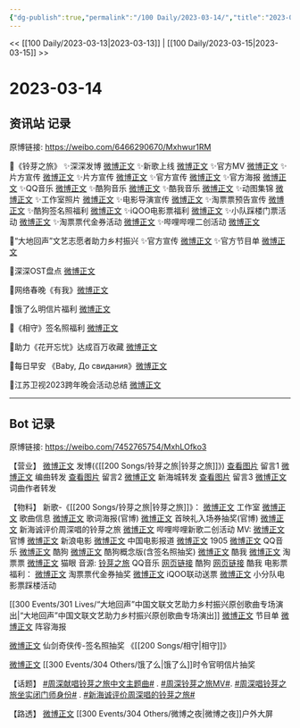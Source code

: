 ```yaml
---
{"dg-publish":true,"permalink":"/100 Daily/2023-03-14/","title":"2023-03-14","created":"2023-03-15T16:20:29.243+08:00","updated":"2023-03-16T17:40:37.132+08:00"}
---
```



<< [[100 Daily/2023-03-13\|2023-03-13]] | [[100 Daily/2023-03-15\|2023-03-15]] >>

# 2023-03-14

## 资讯站 记录

原博链接: https://weibo.com/6466290670/Mxhwur1RM

🌟《铃芽之旅》
✨深深发博 [微博正文](https://weibo.com/6466290670/4879134620387118)
✨新歌上线 [微博正文](https://weibo.com/6466290670/4878984528005867)
✨官方MV [微博正文](https://weibo.com/6466290670/4879143467224716)
✨片方宣传 [微博正文](https://weibo.com/6466290670/4879222642836838)
✨片方宣传 [微博正文](https://weibo.com/6466290670/4879135585078877)
✨官方宣传 [微博正文](https://weibo.com/6466290670/4879135904366660)
✨官方海报 [微博正文](https://weibo.com/6466290670/4879142741345197)
✨QQ音乐 [微博正文](https://weibo.com/6466290670/4879142196089598)
✨酷狗音乐 [微博正文](https://weibo.com/6466290670/4879141335992417)
✨酷我音乐 [微博正文](https://weibo.com/6466290670/4879141768267500)
✨动图集锦 [微博正文](https://weibo.com/6466290670/4879220139099129)
✨工作室照片 [微博正文](https://weibo.com/6466290670/4879142292819877)
✨电影导演宣传 [微博正文](https://weibo.com/6466290670/4879266557462561)
✨淘票票预告宣传 [微博正文](https://weibo.com/6466290670/4879268390113769)
✨酷狗签名照福利 [微博正文](https://weibo.com/6466290670/4879272911574634)
✨iQOO电影票福利 [微博正文](https://weibo.com/6466290670/4879139225472542)
✨小队踩楼门票活动 [微博正文](https://weibo.com/6466290670/4879229446259819)
✨淘票票代金券活动 [微博正文](https://weibo.com/6466290670/4879267160919989)
✨哔哩哔哩二创活动 [微博正文](https://weibo.com/6466290670/4879274916185555)

🌟“大地回声”文艺志愿者助力乡村振兴
✨官方宣传 [微博正文](https://weibo.com/6466290670/4879197073312526)
✨官方节目单 [微博正文](https://weibo.com/6466290670/4879198809754758)

🌟深深OST盘点 [微博正文](https://weibo.com/6466290670/4879223267790348)

🌟网络春晚《有我》[微博正文](https://weibo.com/6466290670/4879217063890564)

🌟饿了么明信片福利 [微博正文](https://weibo.com/6466290670/4879268033332309)

🌟《相守》签名照福利 [微博正文](https://weibo.com/6466290670/4879205541611520)

🌟助力《花开忘忧》达成百万收藏 [微博正文](https://weibo.com/6466290670/4879267794523142)

🌟每日早安 《Baby, До свидания》[微博正文](https://weibo.com/6466290670/4879110575493254)

🌟江苏卫视2023跨年晚会活动总结 [微博正文](https://weibo.com/6466290670/4879203973467381)

---
## Bot 记录

原博链接: https://weibo.com/7452765754/MxhLOfko3

【营业】
[微博正文](https://weibo.com/1736988591/4879132095939376) 发博(《[[200 Songs/铃芽之旅\|铃芽之旅]]》)
[查看图片](https://wx4.sinaimg.cn/large/0088n2Pggy1hbzsii3syxj30yi07ajrm.jpg) 留言1 [微博正文](https://weibo.com/6116796498/4879151292748110) 编曲转发
[查看图片](https://wx4.sinaimg.cn/large/0088n2Pggy1hbzsimffgrj30yi0ey0tj.jpg) 留言2 [微博正文](https://weibo.com/7013443371/4879139818178407) 新海城转发
[查看图片](https://wx2.sinaimg.cn/large/0088n2Pggy1hbzsiqbdrlj30yi077mxd.jpg) 留言3 [微博正文](https://weibo.com/6160822141/4879172876899126) 词曲作者转发

【物料】
新歌-《[[200 Songs/铃芽之旅\|铃芽之旅]]》：
[微博正文](https://weibo.com/7478855230/4878981264048714) 工作室
[微博正文](https://weibo.com/6466290670/4878984528005867) 歌曲信息
[微博正文](https://weibo.com/7507799664/4879139637298413) 歌词海报(官博)
[微博正文](https://weibo.com/7507799664/4879144880439653) 首映礼入场券抽奖(官博)
[微博正文](https://weibo.com/2304129841/4879246545388708) 新海诚评价周深唱的铃芽之旅
[微博正文](https://weibo.com/6466290670/4879274916185555) 哔哩哔哩新歌二创活动
MV:
[微博正文](https://weibo.com/7507799664/4879132095941743) 官博
[微博正文](https://weibo.com/1623886424/4879129571230706) 新浪电影
[微博正文](https://weibo.com/1261788454/4879133391978732) 中国电影报道
[微博正文](https://weibo.com/1635270132/4879132838335342) 1905
[微博正文](https://weibo.com/2169129705/4879132095938655) QQ音乐
[微博正文](https://weibo.com/1665103091/4879132389020940) 酷狗
[微博正文](https://weibo.com/7689565545/4879268225745702) 酷狗概念版(含签名照抽奖)
[微博正文](https://weibo.com/1738434147/4879132095676670) 酷我
[微博正文](https://weibo.com/2095820504/4879131831960734) 淘票票
[微博正文](https://weibo.com/2611607127/4879132803991108) 猫眼
音源:
[铃芽之旅](https://weibo.cn/sinaurl?u=https%3A%2F%2Fi.y.qq.com%2Fv8%2Fplaysong.html%3Fsongid%3D400435407%26source%3Dyqq%26ADTAG%3Dhz_wb_sf%26channelId%3D10081987) QQ音乐
[网页链接](https://weibo.cn/sinaurl?u=https%3A%2F%2Ft1.kugou.com%2Fsong.html%3Fid%3D7Kq7Md6B9V3) 酷狗
[网页链接](https://weibo.cn/sinaurl?u=http%3A%2F%2Fm.kuwo.cn%2Fnewh5app%2Fplay_detail%2F265970254) 酷我
电影票福利：
[微博正文](https://weibo.com/2095820504/4879247300888309) 淘票票代金券抽奖
[微博正文](https://weibo.com/6378846558/4879132130020674) iQOO联动送票
[微博正文](https://weibo.com/5516625428/4879226542493496) 小分队电影票踩楼活动

[[300 Events/301 Lives/“大地回声”中国文联文艺助力乡村振兴原创歌曲专场演出\|“大地回声”中国文联文艺助力乡村振兴原创歌曲专场演出]]
[微博正文](https://weibo.com/3211895913/4879188182173502) 节目单
[微博正文](https://weibo.com/3211895913/4879185611066140) 阵容海报

[微博正文](https://weibo.com/1658374617/4879180905581091) 仙剑奇侠传-签名照抽奖 《[[200 Songs/相守\|相守]]》

[微博正文](https://weibo.com/7756461320/4879248726167932) [[300 Events/304 Others/饿了么\|饿了么]]时令官明信片抽奖

【话题】
[#周深献唱铃芽之旅中文主题曲#](https://s.weibo.com/weibo?q=%23%E5%91%A8%E6%B7%B1%E7%8C%AE%E5%94%B1%E9%93%83%E8%8A%BD%E4%B9%8B%E6%97%85%E4%B8%AD%E6%96%87%E4%B8%BB%E9%A2%98%E6%9B%B2%23) .
[#周深铃芽之旅MV#](https://s.weibo.com/weibo?q=%23%E5%91%A8%E6%B7%B1%E9%93%83%E8%8A%BD%E4%B9%8B%E6%97%85MV%23).
[#周深唱铃芽之旅坐实闭门师身份#](https://s.weibo.com/weibo?q=%23%E5%91%A8%E6%B7%B1%E5%94%B1%E9%93%83%E8%8A%BD%E4%B9%8B%E6%97%85%E5%9D%90%E5%AE%9E%E9%97%AD%E9%97%A8%E5%B8%88%E8%BA%AB%E4%BB%BD%23) .
[#新海诚评价周深唱的铃芽之旅#](https://s.weibo.com/weibo?q=%23%E6%96%B0%E6%B5%B7%E8%AF%9A%E8%AF%84%E4%BB%B7%E5%91%A8%E6%B7%B1%E5%94%B1%E7%9A%84%E9%93%83%E8%8A%BD%E4%B9%8B%E6%97%85%23)

【路透】
[微博正文](https://weibo.com/6525010965/4879278644137185) [[300 Events/304 Others/微博之夜\|微博之夜]]户外大屏
